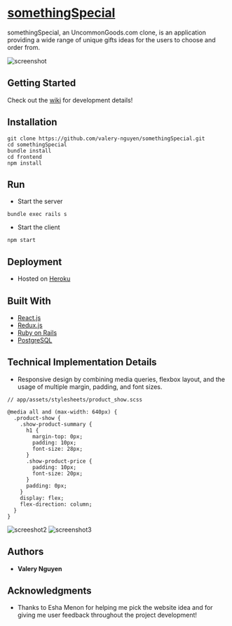 # [somethingSpecial]

somethingSpecial, an UncommonGoods.com clone, is an application providing a wide range of unique gifts ideas for the users to choose and order from.

![screenshot](https://user-images.githubusercontent.com/13773733/58668533-2f1dc280-8307-11e9-8cb6-c71abdb53804.jpg)

## Getting Started

Check out the [wiki] for development details!

## Installation

```
git clone https://github.com/valery-nguyen/somethingSpecial.git
cd somethingSpecial
bundle install
cd frontend
npm install
```

## Run

* Start the server

```
bundle exec rails s
```

* Start the client

```
npm start
```

## Deployment

* Hosted on [Heroku](https://www.heroku.com/)

## Built With

* [React.js](https://reactjs.org)
* [Redux.js](https://redux.js.org)
* [Ruby on Rails](https://guides.rubyonrails.org)
* [PostgreSQL](https://www.postgresql.org)

## Technical Implementation Details

* Responsive design by combining media queries, flexbox layout, and the usage of multiple margin, padding, and font sizes.

```
// app/assets/stylesheets/product_show.scss

@media all and (max-width: 640px) {
  .product-show {
    .show-product-summary {
      h1 {
        margin-top: 0px;
        padding: 10px;
        font-size: 28px;
      }
      .show-product-price {
        padding: 10px;
        font-size: 20px;
      }
      padding: 0px;
    }
    display: flex;
    flex-direction: column;
  }
}
```

![screeshot2](https://user-images.githubusercontent.com/13773733/58669375-02b77580-830a-11e9-9511-a10dac7c8413.png)
![screenshot3](https://user-images.githubusercontent.com/13773733/58669762-0b5c7b80-830b-11e9-834e-ae4ba1d3291f.png)

## Authors

* **Valery Nguyen**

## Acknowledgments

* Thanks to Esha Menon for helping me pick the website idea and for giving me user feedback throughout the project development!

[//]: # (reference links are listed below)
[somethingSpecial]: <https://www.somethingspecial.io/>
[wiki]: <https://github.com/valery-nguyen/somethingSpecial/wiki/>
